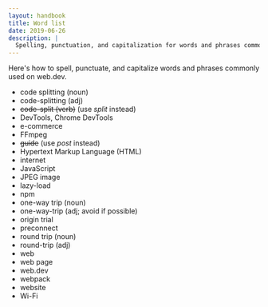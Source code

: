 ```yaml
---
layout: handbook
title: Word list
date: 2019-06-26
description: |
  Spelling, punctuation, and capitalization for words and phrases commonly used on web.dev.
---
```


Here's how to spell, punctuate, and capitalize words and phrases commonly used on web.dev.
* code splitting (noun)
* code-splitting (adj)
* ~~code-split (verb)~~ (use _split_ instead)
* DevTools, Chrome DevTools
* e-commerce
* FFmpeg
* ~~guide~~ (use _post_ instead)
* Hypertext Markup Language (HTML)
* internet
* JavaScript
* JPEG image
* lazy-load
* npm
* one-way trip (noun)
* one-way-trip (adj; avoid if possible)
* origin trial
* preconnect
* round trip (noun)
* round-trip (adj)
* web
* web page
* web.dev
* webpack
* website
* Wi-Fi
